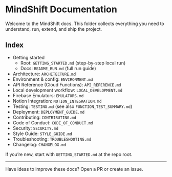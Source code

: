 # MindShift Documentation

Welcome to the MindShift docs. This folder collects everything you need to understand, run, extend, and ship the project.

## Index

- Getting started
  - Root: `GETTING_STARTED.md` (step-by-step local run)
  - Docs: `README_RUN.md` (full run guide)
- Architecture: `ARCHITECTURE.md`
- Environment & config: `ENVIRONMENT.md`
- API Reference (Cloud Functions): `API_REFERENCE.md`
- Local development workflow: `LOCAL_DEVELOPMENT.md`
- Firebase Emulators: `EMULATORS.md`
- Notion Integration: `NOTION_INTEGRATION.md`
- Testing: `TESTING.md` (see also `FUNCTION_TEST_SUMMARY.md`)
- Deployment: `DEPLOYMENT_GUIDE.md`
- Contributing: `CONTRIBUTING.md`
- Code of Conduct: `CODE_OF_CONDUCT.md`
- Security: `SECURITY.md`
- Style Guide: `STYLE_GUIDE.md`
- Troubleshooting: `TROUBLESHOOTING.md`
- Changelog: `CHANGELOG.md`

If you’re new, start with `GETTING_STARTED.md` at the repo root.

---

Have ideas to improve these docs? Open a PR or create an issue.
